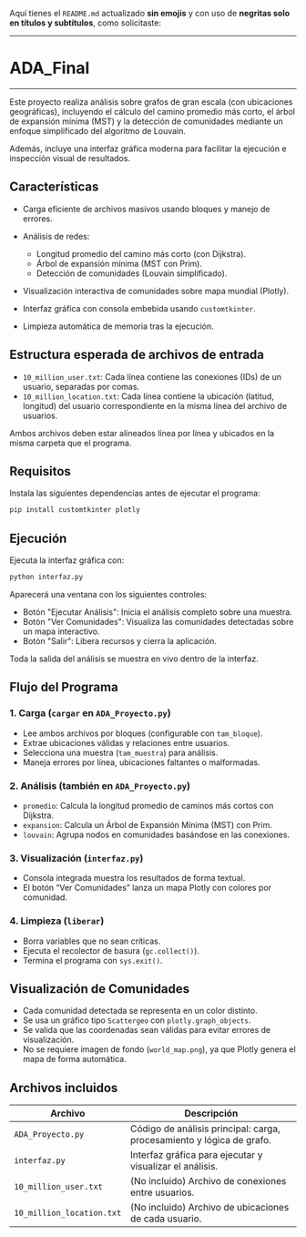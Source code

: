 Aquí tienes el `README.md` actualizado **sin emojis** y con uso de **negritas solo en títulos y subtítulos**, como solicitaste:

---

# ADA\_Final

---

Este proyecto realiza análisis sobre grafos de gran escala (con ubicaciones geográficas), incluyendo el cálculo del camino promedio más corto, el árbol de expansión mínima (MST) y la detección de comunidades mediante un enfoque simplificado del algoritmo de Louvain.

Además, incluye una interfaz gráfica moderna para facilitar la ejecución e inspección visual de resultados.



## Características

* Carga eficiente de archivos masivos usando bloques y manejo de errores.
* Análisis de redes:

  * Longitud promedio del camino más corto (con Dijkstra).
  * Árbol de expansión mínima (MST con Prim).
  * Detección de comunidades (Louvain simplificado).
* Visualización interactiva de comunidades sobre mapa mundial (Plotly).
* Interfaz gráfica con consola embebida usando `customtkinter`.
* Limpieza automática de memoria tras la ejecución.



## Estructura esperada de archivos de entrada

* `10_million_user.txt`: Cada línea contiene las conexiones (IDs) de un usuario, separadas por comas.
* `10_million_location.txt`: Cada línea contiene la ubicación (latitud, longitud) del usuario correspondiente en la misma línea del archivo de usuarios.

Ambos archivos deben estar alineados línea por línea y ubicados en la misma carpeta que el programa.



## Requisitos

Instala las siguientes dependencias antes de ejecutar el programa:

```bash
pip install customtkinter plotly
```



## Ejecución

Ejecuta la interfaz gráfica con:

```bash
python interfaz.py
```

Aparecerá una ventana con los siguientes controles:

* Botón "Ejecutar Análisis": Inicia el análisis completo sobre una muestra.
* Botón "Ver Comunidades": Visualiza las comunidades detectadas sobre un mapa interactivo.
* Botón "Salir": Libera recursos y cierra la aplicación.

Toda la salida del análisis se muestra en vivo dentro de la interfaz.



## Flujo del Programa

### 1. Carga (`cargar` en `ADA_Proyecto.py`)

* Lee ambos archivos por bloques (configurable con `tam_bloque`).
* Extrae ubicaciones válidas y relaciones entre usuarios.
* Selecciona una muestra (`tam_muestra`) para análisis.
* Maneja errores por línea, ubicaciones faltantes o malformadas.

### 2. Análisis (también en `ADA_Proyecto.py`)

* `promedio`: Calcula la longitud promedio de caminos más cortos con Dijkstra.
* `expansion`: Calcula un Árbol de Expansión Mínima (MST) con Prim.
* `louvain`: Agrupa nodos en comunidades basándose en las conexiones.

### 3. Visualización (`interfaz.py`)

* Consola integrada muestra los resultados de forma textual.
* El botón “Ver Comunidades” lanza un mapa Plotly con colores por comunidad.

### 4. Limpieza (`liberar`)

* Borra variables que no sean críticas.
* Ejecuta el recolector de basura (`gc.collect()`).
* Termina el programa con `sys.exit()`.



## Visualización de Comunidades

* Cada comunidad detectada se representa en un color distinto.
* Se usa un gráfico tipo `Scattergeo` con `plotly.graph_objects`.
* Se valida que las coordenadas sean válidas para evitar errores de visualización.
* No se requiere imagen de fondo (`world_map.png`), ya que Plotly genera el mapa de forma automática.



## Archivos incluidos

| Archivo                   | Descripción                                                           |
| ------------------------- | --------------------------------------------------------------------- |
| `ADA_Proyecto.py`         | Código de análisis principal: carga, procesamiento y lógica de grafo. |
| `interfaz.py`             | Interfaz gráfica para ejecutar y visualizar el análisis.              |
| `10_million_user.txt`     | (No incluido) Archivo de conexiones entre usuarios.                   |
| `10_million_location.txt` | (No incluido) Archivo de ubicaciones de cada usuario.                 |

